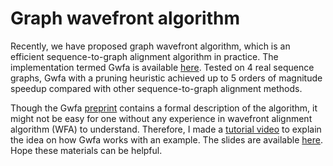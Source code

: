 # Graph wavefront algorithm

Recently, we have proposed graph wavefront algorithm, which is an efficient sequence-to-graph alignment algorithm in practice. The implementation termed Gwfa is available [here](https://github.com/lh3/gwfa). Tested on 4 real sequence graphs, Gwfa with a pruning heuristic achieved up to 5 orders of magnitude speedup compared with other sequence-to-graph alignment methods.

Though the Gwfa [preprint](https://arxiv.org/abs/2206.13574) contains a formal description of the algorithm, it might not be easy for one without any experience in wavefront alignment algorithm (WFA) to understand. Therefore, I made a [tutorial video](https://youtu.be/ycS2oNUpt0g) to explain the idea on how Gwfa works with an example. The slides are available [here](/assets/Gwfa%20tutorial.pdf). Hope these materials can be helpful.
